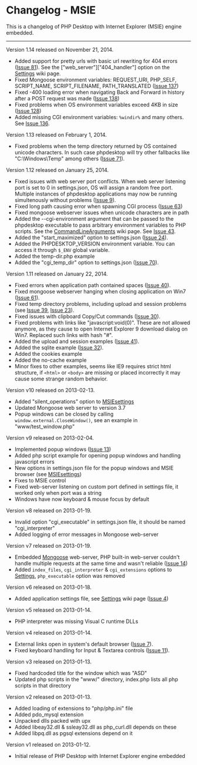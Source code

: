 # Changelog - MSIE #

This is a changelog of PHP Desktop with Internet Explorer (MSIE)
engine embedded.


---


Version 1.14 released on November 21, 2014.
  * Added support for pretty urls with basic url rewriting for 404 errors ([Issue 81](https://code.google.com/p/phpdesktop/issues/detail?id=81)). See the ["web\_server"]["404\_handler"] option on the [Settings](Settings.md) wiki page.
  * Fixed Mongoose environment variables: REQUEST\_URI, PHP\_SELF, SCRIPT\_NAME, SCRIPT\_FILENAME, PATH\_TRANSLATED ([Issue 137](https://code.google.com/p/phpdesktop/issues/detail?id=137))
  * Fixed -400 loading error when navigating Back and Forward in history after a POST request was made ([Issue 138](https://code.google.com/p/phpdesktop/issues/detail?id=138))
  * Fixed problems when OS environment variables exceed 4KB in size ([Issue 128](https://code.google.com/p/phpdesktop/issues/detail?id=128))
  * Added missing CGI environment variables: `%windir%` and many others. See [Issue 136](https://code.google.com/p/phpdesktop/issues/detail?id=136).


Version 1.13 released on February 1, 2014.
  * Fixed problems when the temp directory returned by OS contained unicode characters. In such case phpdesktop will try other fallbacks like "C:\Windows\Temp" among others ([Issue 71](https://code.google.com/p/phpdesktop/issues/detail?id=71)).

Version 1.12 released on January 25, 2014.
  * Fixed issues with web server port conflicts. When web server listening port is set to 0 in settings.json, OS will assign a random free port. Multiple instances of phpdesktop applications may now be running simultenously without problems ([Issue 9](https://code.google.com/p/phpdesktop/issues/detail?id=9)).
  * Fixed long path causing error when spawning CGI process ([Issue 63](https://code.google.com/p/phpdesktop/issues/detail?id=63))
  * Fixed mongoose webserver issues when unicode characters are in path
  * Added the --cgi-environment argument that can be passed to the phpdesktop executable to pass arbitrary environment variables to PHP scripts. See the [CommandLineArguments](CommandLineArguments.md) wiki page. See [Issue 43](https://code.google.com/p/phpdesktop/issues/detail?id=43).
  * Added the "start\_maximized" option to settings.json ([Issue 24](https://code.google.com/p/phpdesktop/issues/detail?id=24)).
  * Added the PHPDESKTOP\_VERSION environment variable. You can access it through `$_ENV` global variable.
  * Added the temp-dir.php example
  * Added the "cgi\_temp\_dir" option to settings.json ([Issue 70](https://code.google.com/p/phpdesktop/issues/detail?id=70)).

Version 1.11 released on January 22, 2014.
  * Fixed errors when application path contained spaces ([Issue 40](https://code.google.com/p/phpdesktop/issues/detail?id=40)).
  * Fixed mongoose webserver hanging when closing application on Win7 ([Issue 61](https://code.google.com/p/phpdesktop/issues/detail?id=61)).
  * Fixed temp directory problems, including upload and session problems (see [Issue 39](https://code.google.com/p/phpdesktop/issues/detail?id=39), [Issue 23](https://code.google.com/p/phpdesktop/issues/detail?id=23)).
  * Fixed issues with clipboard Copy/Cut commands ([Issue 30](https://code.google.com/p/phpdesktop/issues/detail?id=30)).
  * Fixed problems with links like "javascript:void(0)". These are not allowed anymore, as they cause to open Internet Explorer 9 download dialog on Win7. Replaced such links with hash "#".
  * Added the upload and session examples ([Issue 41](https://code.google.com/p/phpdesktop/issues/detail?id=41)).
  * Added the sqlite example ([Issue 32](https://code.google.com/p/phpdesktop/issues/detail?id=32)).
  * Added the cookies example
  * Added the no-cache example
  * Minor fixes to other examples, seems like IE9 requires strict html structure, if `<html>` or `<body>` are missing or placed incorrectly it may cause some strange random behavior.

Version v10 released on 2013-02-13.
  * Added "silent\_operations" option to [MSIEsettings](MSIEsettings.md)
  * Updated Mongoose web server to version 3.7
  * Popup windows can be closed by calling `window.external.CloseWindow()`, see an example in "www/test\_window.php"

Version v9 released on 2013-02-04.
  * Implemented popup windows ([Issue 13](https://code.google.com/p/phpdesktop/issues/detail?id=13))
  * Added php script example for opening popup windows and handling javascript errors
  * New options in settings.json file for the popup windows and MSIE browser (see [MSIEsettings](MSIEsettings.md))
  * Fixes to MSIE control
  * Fixed web-server listening on custom port defined in settings file, it worked only when port was a string
  * Windows have now keyboard & mouse focus by default

Version v8 released on 2013-01-19.
  * Invalid option "cgi\_executable" in settings.json file, it should be named "cgi\_interpreter"
  * Added logging of error messages in Mongoose web-server

Version v7 released on 2013-01-19.
  * Embedded [Mongoose](http://code.google.com/p/mongoose/) web-server, PHP built-in web-server couldn't handle multiple requests at the same time and wasn't reliable ([Issue 14](https://code.google.com/p/phpdesktop/issues/detail?id=14))
  * Added `index_files`, `cgi_interpreter` & `cgi_extensions` options to [Settings](Settings.md), `php_executable` option was removed

Version v6 released on 2013-01-18.
  * Added application settings file, see [Settings](Settings.md) wiki page ([Issue 4](https://code.google.com/p/phpdesktop/issues/detail?id=4))

Version v5 released on 2013-01-14.
  * PHP interpreter was missing Visual C runtime DLLs

Version v4 released on 2013-01-14.
  * External links open in system's default browser ([Issue 7](https://code.google.com/p/phpdesktop/issues/detail?id=7)).
  * Fixed keyboard handling for Input & Textarea controls ([Issue 11](https://code.google.com/p/phpdesktop/issues/detail?id=11)).

Version v3 released on 2013-01-13.
  * Fixed hardcoded title for the window which was "ASD"
  * Updated php scripts in the "www/" directory, index.php lists all php scripts in that directory

Version v2 released on 2013-01-13.
  * Added loading of extensions to "php/php.ini" file
  * Added pdo\_mysql extension
  * Unpacked dlls packed with upx
  * Added libeay32.dll & ssleay32.dll as php\_curl.dll depends on these
  * Added libpq.dll as pgsql extensions depend on it

Version v1 released on 2013-01-12.
  * Initial release of PHP Desktop with Internet Explorer engine embedded